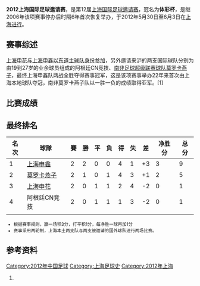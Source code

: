 **2012上海国际足球邀请赛**，是第12届[上海国际足球邀请赛](../Page/上海国际足球邀请赛.md "wikilink")，冠名为**体彩杯**，是继2006年该项赛事停办后时隔6年首次恢复举办，于2012年5月30日至6月3日在[上海进行](https://zh.wikipedia.org/wiki/上海 "wikilink")。

## 赛事综述

[上海申花与](https://zh.wikipedia.org/wiki/上海申花 "wikilink")[上海申鑫以东道主球队身份参加](https://zh.wikipedia.org/wiki/上海申鑫 "wikilink")，另外邀请来沪的两支国际球队分别为由19到27岁的业余球员组成的阿根廷CN竞技、[南非足球超级联赛球队](https://zh.wikipedia.org/wiki/南非足球超级联赛 "wikilink")[莫罗卡燕子](../Page/莫罗卡燕子足球俱乐部.md "wikilink")，最终上海申鑫队两战全胜夺得赛事冠军，这是该项赛事举办22年来首次由上海本地球队夺冠，南非莫罗卡燕子队以一胜一负的成绩取得亚军。\[1\]

## 比赛成绩

## 最终排名

| 名次 | 球隊                                                    | 賽 | 勝 | 平 | 負 | 得 | 失 | 差   | 净胜分 | 总分 |
| -- | ----------------------------------------------------- | - | - | - | - | - | - | --- | --- | -- |
| 1  | [上海申鑫](https://zh.wikipedia.org/wiki/上海申鑫 "wikilink") | 2 | 2 | 0 | 0 | 4 | 1 | \+3 | 3   | 9  |
| 2  | [莫罗卡燕子](../Page/莫罗卡燕子足球俱乐部.md "wikilink")             | 2 | 1 | 0 | 1 | 4 | 3 | \+1 | 2   | 5  |
| 3  | [上海申花](https://zh.wikipedia.org/wiki/上海申花 "wikilink") | 2 | 0 | 1 | 1 | 2 | 4 | \-2 | 0   | 1  |
| 4  | 阿根廷CN竞技                                               | 2 | 0 | 1 | 1 | 1 | 3 | \-2 | 0   | 1  |
|    |                                                       |   |   |   |   |   |   |     |     |    |

<small>

  - 根据赛事规则，赢一场积3分，打平积1分，每净胜一球再加1分
  - 赛事采用两轮制，上海本土两支队与两支被邀请的国外球队进行两场比赛。

</small>

## 参考资料

[Category:2012年中国足球](https://zh.wikipedia.org/wiki/Category:2012年中国足球 "wikilink") [Category:上海足球史](https://zh.wikipedia.org/wiki/Category:上海足球史 "wikilink") [Category:2012年上海](https://zh.wikipedia.org/wiki/Category:2012年上海 "wikilink")

1.